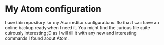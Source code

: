# My Atom configuration
I use this repository for my Atom editor configurations. So that
I can have an online backup ready when I need it. You might find
the curious file quite cuirously interesting ;D as I will fill it
with any new and interesting commands I found about Atom.
